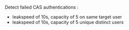Detect failed CAS authentications :

* leakspeed of 10s, capacity of 5 on same target user
* leakspeed of 10s, capacity of 5 unique distinct users
